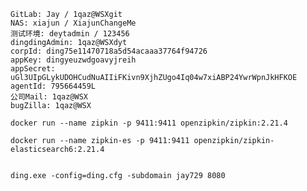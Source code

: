	GitLab: Jay / 1qaz@WSXgit
	NAS: xiajun / XiajunChangeMe
	测试环境: deytadmin / 123456
	dingdingAdmin: 1qaz@WSXdyt 
	corpId: ding75e11470718a5d54acaaa37764f94726
	appKey: dingyeuzwdgoavyjreih
	appSecret: uGl3UIpGLykUDOHCudNuAIIiFKivn9XjhZUgo4Iq04w7xiABP24YwrWpnJkHFKOE
	agentId: 795664459L
	公司Mail: 1qaz@WSX
	bugZilla: 1qaz@WSX

	docker run --name zipkin -p 9411:9411 openzipkin/zipkin:2.21.4

	docker run --name zipkin-es -p 9411:9411 openzipkin/zipkin-elasticsearch6:2.21.4


	ding.exe -config=ding.cfg -subdomain jay729 8080